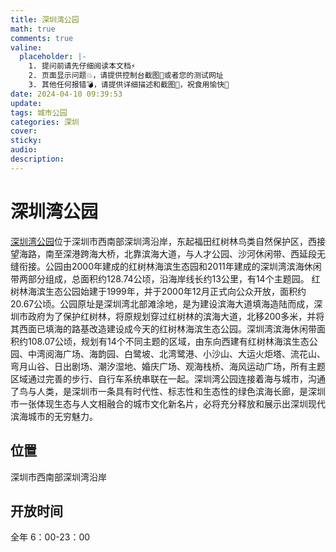 ```yaml
---
title: 深圳湾公园
math: true
comments: true
valine:
  placeholder: |-
    1. 提问前请先仔细阅读本文档⚡
    2. 页面显示问题💥，请提供控制台截图📸或者您的测试网址
    3. 其他任何报错💣，请提供详细描述和截图📸，祝食用愉快💪
date: 2024-04-10 09:39:53
update:
tags: 城市公园
categories: 深圳
cover:
sticky:
audio:
description:
---
```

# 深圳湾公园
[深圳湾公园](http://cgj.sz.gov.cn/xsmh/gysz/csgy/content/post_10774655.html)位于深圳市西南部深圳湾沿岸，东起福田红树林鸟类自然保护区，西接望海路，南至深港跨海大桥，北靠滨海大道，与人才公园、沙河休闲带、西延段无缝衔接。公园由2000年建成的红树林海滨生态园和2011年建成的深圳湾滨海休闲带两部分组成，总面积约128.74公顷，沿海岸线长约13公里，有14个主题园。
红树林海滨生态公园始建于1999年，并于2000年12月正式向公众开放，面积约20.67公顷。公园原址是深圳湾北部滩涂地，是为建设滨海大道填海造陆而成，深圳市政府为了保护红树林，将原规划穿过红树林的滨海大道，北移200多米，并将其西面已填海的路基改造建设成今天的红树林海滨生态公园。深圳湾滨海休闲带面积约108.07公顷，规划有14个不同主题的区域，由东向西建有红树林海滨生态公园、中湾阅海广场、海韵园、白鹭坡、北湾鹭港、小沙山、大运火炬塔、流花山、弯月山谷、日出剧场、潮汐湿地、婚庆广场、观海栈桥、海风运动广场，所有主题区域通过完善的步行、自行车系统串联在一起。深圳湾公园连接着海与城市，沟通了鸟与人类，是深圳市一条具有时代性、标志性和生态性的绿色滨海长廊，是深圳市一张体现生态与人文相融合的城市文化新名片，必将充分释放和展示出深圳现代滨海城市的无穷魅力。
## 位置
深圳市西南部深圳湾沿岸
## 开放时间
全年 6：00-23：00

